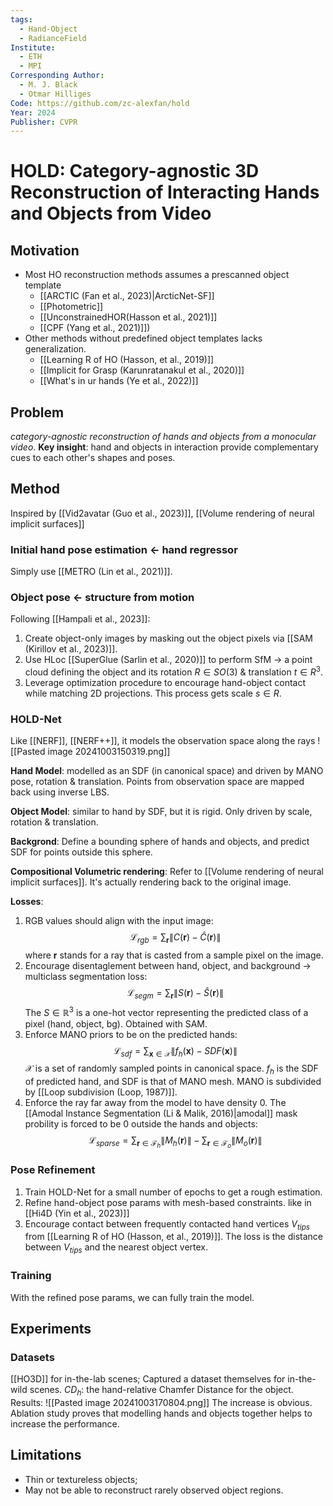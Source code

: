 ```yaml
---
tags:
  - Hand-Object
  - RadianceField
Institute:
  - ETH
  - MPI
Corresponding Author:
  - M. J. Black
  - Otmar Hilliges
Code: https://github.com/zc-alexfan/hold
Year: 2024
Publisher: CVPR
---
```

# HOLD: Category-agnostic 3D Reconstruction of Interacting Hands and Objects from Video
## Motivation
* Most HO reconstruction methods assumes a prescanned object template
	* [[ARCTIC (Fan et al., 2023)|ArcticNet-SF]]
	* [[Photometric]]
	* [[UnconstrainedHOR(Hasson et al., 2021)]]
	* [[CPF (Yang et al., 2021)]])
* Other methods without predefined object templates lacks generalization.
	* [[Learning R of HO (Hasson, et al., 2019)]]
	* [[Implicit for Grasp (Karunratanakul et al., 2020)]]
	* [[What's in ur hands (Ye et al., 2022)]]

## Problem
*category-agnostic reconstruction of hands and objects from a monocular video*.
**Key insight**: hand and objects in interaction provide complementary cues to each other's shapes and poses.

## Method
Inspired by [[Vid2avatar (Guo et al., 2023)]], [[Volume rendering of neural implicit surfaces]]
### Initial hand pose estimation <- hand regressor
Simply use [[METRO (Lin et al., 2021)]].
### Object pose <- structure from motion
Following [[Hampali et al., 2023]]:
1. Create object-only images by masking out the object pixels via [[SAM (Kirillov et al., 2023)]].
2. Use HLoc [[SuperGlue (Sarlin et al., 2020)]] to perform SfM -> a point cloud defining the object and its rotation $R\in SO(3)$ & translation $t\in R^3$.
3. Leverage optimization procedure to encourage hand-object contact while matching 2D projections. This process gets scale $s\in R$. 
### HOLD-Net
Like [[NERF]], [[NERF++]], it models the observation space along the rays
![[Pasted image 20241003150319.png]]

**Hand Model**: modelled as an SDF (in canonical space) and driven by MANO pose, rotation & translation. 
Points from observation space are mapped back using inverse LBS.

**Object Model**: similar to hand by SDF, but it is rigid. Only driven by scale, rotation & translation.

**Backgrond**: Define a bounding sphere of hands and objects, and predict SDF for points outside this sphere.

**Compositional Volumetric rendering**: Refer to [[Volume rendering of neural implicit surfaces]]. It's actually rendering back to the original image.

**Losses**:
1. RGB values should align with the input image:
	$$
		\mathcal{L}_{rgb} = \sum_{\mathbf{r}}\|C(\mathbf{r}) - \hat{C} (\mathbf{r})\|
	$$
	where $\mathbf{r}$ stands for a ray that is casted from a sample pixel on the image.
2. Encourage disentaglement between hand, object, and background -> multiclass segmentation loss:
	$$
		\mathcal{L}_{segm} = \sum_{\mathbf{r}}\|S(\mathbf{r}) - \hat{S} (\mathbf{r})\|
	$$
	 The $S\in\mathbb{R}^3$ is a one-hot vector representing the predicted class of a pixel (hand, object, bg). Obtained with SAM.
3. Enforce MANO priors to be on the predicted hands:
	$$
		\mathcal{L}_{sdf} = \sum_{\mathbf{x}\in\mathcal{X}}\|f_h(\mathbf{x}) - SDF (\mathbf{x})\|
	$$
	$\mathcal{X}$ is a set of randomly sampled points in canonical space. $f_h$ is the SDF of predicted hand, and SDF is that of MANO mesh. MANO is subdivided by [[Loop subdivision (Loop, 1987)]].
4. Enforce the ray far away from the model to have density 0. The [[Amodal Instance Segmentation (Li & Malik, 2016)|amodal]] mask probility is forced to be 0 outside the hands and objects:
	$$
		\mathcal{L}_{sparse} = \sum_{\mathbf{r}\in\mathcal{F}_h}\|M_h(\mathbf{r})\| - \sum_{\mathbf{r}\in\mathcal{F}_o}\|M_o(\mathbf{r})\|
	$$
### Pose Refinement
1. Train HOLD-Net for a small number of epochs to get a rough estimation.
2. Refine hand-object pose params with mesh-based constraints. like in [[Hi4D (Yin et al., 2023)]]
3. Encourage contact between frequently contacted hand vertices $V_{tips}$ from [[Learning R of HO (Hasson, et al., 2019)]]. The loss is the distance between $V_{tips}$ and the nearest object vertex.
### Training
With the refined pose params, we can fully train the model.
## Experiments
### Datasets
[[HO3D]] for in-the-lab scenes; Captured a dataset themselves for in-the-wild scenes.
$CD_h$: the hand-relative Chamfer Distance for the object.
Results:
![[Pasted image 20241003170804.png]]
The increase is obvious.
Ablation study proves that modelling hands and objects together helps to increase the performance.

## Limitations
* Thin or textureless objects;
* May not be able to reconstruct rarely observed object regions.